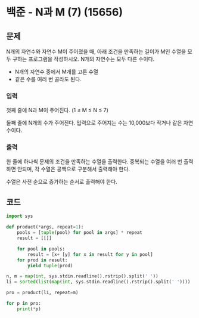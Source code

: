 # 백준 - N과 M (7) (15656)
## 문제
N개의 자연수와 자연수 M이 주어졌을 때, 아래 조건을 만족하는 길이가 M인 수열을 모두 구하는 프로그램을 작성하시오. N개의 자연수는 모두 다른 수이다.

- N개의 자연수 중에서 M개를 고른 수열
- 같은 수를 여러 번 골라도 된다.
### 입력
첫째 줄에 N과 M이 주어진다. (1 ≤ M ≤ N ≤ 7)

둘째 줄에 N개의 수가 주어진다. 입력으로 주어지는 수는 10,000보다 작거나 같은 자연수이다.

### 출력
한 줄에 하나씩 문제의 조건을 만족하는 수열을 출력한다. 중복되는 수열을 여러 번 출력하면 안되며, 각 수열은 공백으로 구분해서 출력해야 한다.

수열은 사전 순으로 증가하는 순서로 출력해야 한다.

## 코드
```python
import sys

def product(*args, repeat=1):
    pools = [tuple(pool) for pool in args] * repeat
    result = [[]]

    for pool in pools:
        result = [x+ [y] for x in result for y in pool]
    for prod in result:
        yield tuple(prod)

n, m = map(int, sys.stdin.readline().rstrip().split(' '))
li = sorted(list(map(int, sys.stdin.readline().rstrip().split(' '))))

pro = product(li, repeat=m)

for p in pro:
    print(*p)
```
